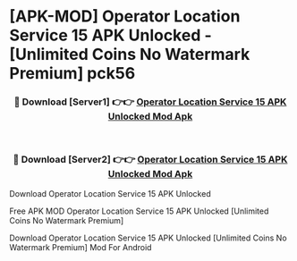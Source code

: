 # [APK-MOD] Operator Location Service 15 APK Unlocked - [Unlimited Coins No Watermark Premium] pck56



<div align="center">
<h3>🔴 Download [Server1] 👉👉 <a href="https://momento.my/?title=Operator_Location_Service_15_APK_Unlocked">Operator Location Service 15 APK Unlocked Mod Apk</a></h3><br>

<h3>🔴 Download [Server2] 👉👉 <a href="https://momento.my/?title=Operator_Location_Service_15_APK_Unlocked">Operator Location Service 15 APK Unlocked Mod Apk</a></h3>
</div>



Download Operator Location Service 15 APK Unlocked 

Free APK MOD Operator Location Service 15 APK Unlocked [Unlimited Coins No Watermark Premium]

Download Operator Location Service 15 APK Unlocked [Unlimited Coins No Watermark Premium] Mod For Android
